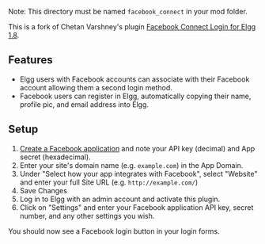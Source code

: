 Note: This directory must be named `facebook_connect` in your mod folder.

This is a fork of Chetan Varshney's plugin [Facebook Connect Login for Elgg 1.8](http://community.elgg.org/pg/plugins/project/797234/developer/chetanvarshney/facebook-connect-login-for-elgg-18).

## Features

* Elgg users with Facebook accounts can associate with their Facebook account allowing them a second login method.
* Facebook users can register in Elgg, automatically copying their name, profile pic, and email address into Elgg.

## Setup

1. [Create a Facebook application](https://developers.facebook.com/apps/) and note your API key (decimal) and App secret (hexadecimal).
2. Enter your site's domain name (e.g. `example.com`) in the App Domain.
3. Under "Select how your app integrates with Facebook", select "Website" and enter your full Site URL (e.g. `http://example.com/`)
4. Save Changes
5. Log in to Elgg with an admin account and activate this plugin.
6. Click on "Settings" and enter your Facebook application API key, secret number, and any other settings you wish.

You should now see a Facebook login button in your login forms.
